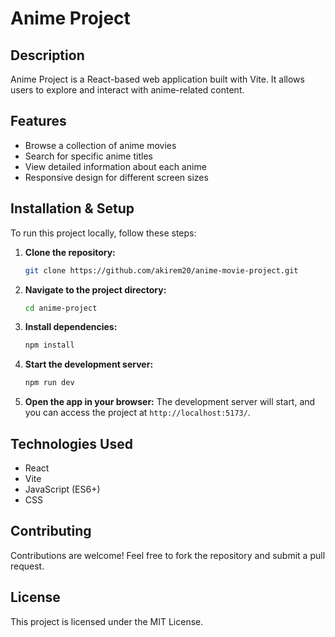 # Anime Project

## Description

Anime Project is a React-based web application built with Vite. It allows users to explore and interact with anime-related content.

## Features

- Browse a collection of anime movies
- Search for specific anime titles
- View detailed information about each anime
- Responsive design for different screen sizes

## Installation & Setup

To run this project locally, follow these steps:

1. **Clone the repository:**

   ```sh
   git clone https://github.com/akirem20/anime-movie-project.git
   ```

2. **Navigate to the project directory:**

   ```sh
   cd anime-project
   ```

3. **Install dependencies:**

   ```sh
   npm install
   ```

4. **Start the development server:**

   ```sh
   npm run dev
   ```

5. **Open the app in your browser:**
   The development server will start, and you can access the project at `http://localhost:5173/`.

## Technologies Used

- React
- Vite
- JavaScript (ES6+)
- CSS 

## Contributing

Contributions are welcome! Feel free to fork the repository and submit a pull request.

## License

This project is licensed under the MIT License.

